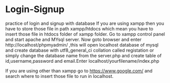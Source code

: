 # Login-Signup
practice of login and signup with database
If you are using xampp then you have to store those file in path xampp/htdocs which mean you have to insert those file in htdocs folder of xampp folder. Go to xampp control panel and start apache and MYsql server. Now goto browser and enter http://localhost/phpmyadmin/ ,this will open localhost database of mysql and create database with utf8_general_ci collation  called registation or simply change the database name from the server.php and create table of id,username,password and email.Enter localhost/yourfilename/index.php

If you are using other than xampp go to https://www.google.com/ and search where to insert those file to run in localhost.
